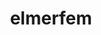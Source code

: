 ---
title: "elmerfem"
layout: cache
categories: [package, develop-2023-06-25]
meta: {"versions": ["9.0"], "compilers": ["gcc@=7.3.1"], "oss": ["amzn2"], "platforms": ["linux"], "targets": ["aarch64", "neoverse_n1", "x86_64_v3"], "stacks": ["aws-ahug", "aws-ahug-aarch64", "root"], "num_specs": 3, "num_specs_by_stack": {"aws-ahug": 1, "root": 3, "aws-ahug-aarch64": 2}}
spec_details: [{"hash": "pd3ptz67chmgb5z3s2rxjmgegmixag5v", "compiler": "gcc@=7.3.1", "versions": ["9.0"], "os": "amzn2", "platform": "linux", "target": "x86_64_v3", "variants": ["build_system=cmake", "build_type=Release", "generator=make", "~gui", "~hypre", "~ipo", "~lua", "+mpi", "~mumps", "+openmp", "~scatt2d", "~trilinos", "~zoltan"], "stacks": ["aws-ahug", "root"], "size": "-", "tarball": "https://binaries.spack.io/releases/develop-2023-06-25/build_cache/linux-amzn2-x86_64_v3/gcc-7.3.1/elmerfem-9.0/linux-amzn2-x86_64_v3-gcc-7.3.1-elmerfem-9.0-pd3ptz67chmgb5z3s2rxjmgegmixag5v.spack"}, {"hash": "737zuyfxox45jv6t3plbdcsbu4pro4ux", "compiler": "gcc@=7.3.1", "versions": ["9.0"], "os": "amzn2", "platform": "linux", "target": "aarch64", "variants": ["build_system=cmake", "build_type=Release", "generator=make", "~gui", "~hypre", "~ipo", "~lua", "+mpi", "~mumps", "+openmp", "~scatt2d", "~trilinos", "~zoltan"], "stacks": ["root", "aws-ahug-aarch64"], "size": "-", "tarball": "https://binaries.spack.io/releases/develop-2023-06-25/build_cache/linux-amzn2-aarch64/gcc-7.3.1/elmerfem-9.0/linux-amzn2-aarch64-gcc-7.3.1-elmerfem-9.0-737zuyfxox45jv6t3plbdcsbu4pro4ux.spack"}, {"hash": "5v5z4ch6a53sschsixpt3cygubyoo7oy", "compiler": "gcc@=7.3.1", "versions": ["9.0"], "os": "amzn2", "platform": "linux", "target": "neoverse_n1", "variants": ["build_system=cmake", "build_type=Release", "generator=make", "~gui", "~hypre", "~ipo", "~lua", "+mpi", "~mumps", "+openmp", "~scatt2d", "~trilinos", "~zoltan"], "stacks": ["root", "aws-ahug-aarch64"], "size": "-", "tarball": "https://binaries.spack.io/releases/develop-2023-06-25/build_cache/linux-amzn2-neoverse_n1/gcc-7.3.1/elmerfem-9.0/linux-amzn2-neoverse_n1-gcc-7.3.1-elmerfem-9.0-5v5z4ch6a53sschsixpt3cygubyoo7oy.spack"}]
---
